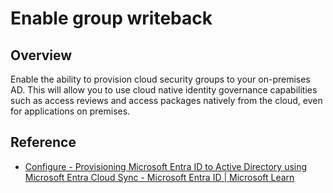 #  Enable group writeback

## Overview

Enable the ability to provision cloud security groups to your on-premises AD. This will allow you to use cloud native identity governance capabilities such as access reviews and access packages natively from the cloud, even for applications on premises.

## Reference

* [Configure - Provisioning Microsoft Entra ID to Active Directory using Microsoft Entra Cloud Sync - Microsoft Entra ID | Microsoft Learn](https://learn.microsoft.com/entra/identity/hybrid/cloud-sync/how-to-configure-entra-to-active-directory)
